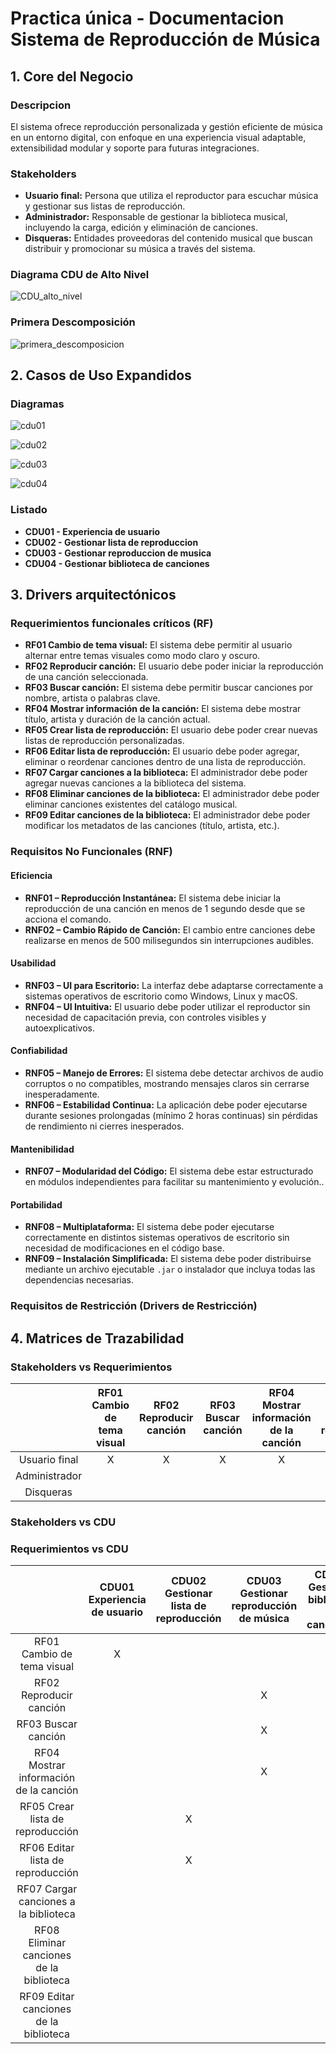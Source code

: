 # Practica única - Documentacion Sistema de Reproducción de Música

## 1. Core del Negocio

### Descripcion

El sistema ofrece reproducción personalizada y gestión eficiente de música en un entorno digital, con enfoque en una experiencia visual adaptable, extensibilidad modular y soporte para futuras integraciones.

### Stakeholders

- **Usuario final:** Persona que utiliza el reproductor para escuchar música y gestionar sus listas de reproducción.
- **Administrador:** Responsable de gestionar la biblioteca musical, incluyendo la carga, edición y eliminación de canciones.
- **Disqueras:** Entidades proveedoras del contenido musical que buscan distribuir y promocionar su música a través del sistema.

### Diagrama CDU de Alto Nivel

![CDU_alto_nivel](./assets/cdu/CDU-alto-nivel.png)

### Primera Descomposición

![primera_descomposicion](./assets/cdu/primera-descomposicion.png)

## 2. Casos de Uso Expandidos

### Diagramas

![cdu01](./assets/cdu/cdu01.png)

![cdu02](./assets/cdu/cdu02.png)

![cdu03](./assets/cdu/cdu03.png)

![cdu04](./assets/cdu/cdu04.png)

### Listado

- **CDU01 - Experiencia de usuario**
- **CDU02 - Gestionar lista de reproduccion**
- **CDU03 - Gestionar reproduccion de musica**
- **CDU04 - Gestionar biblioteca de canciones**

## 3. Drivers arquitectónicos

### Requerimientos funcionales críticos (RF)

- **RF01 Cambio de tema visual:** El sistema debe permitir al usuario alternar entre temas visuales como modo claro y oscuro.
- **RF02 Reproducir canción:** El usuario debe poder iniciar la reproducción de una canción seleccionada.
- **RF03 Buscar canción:** El sistema debe permitir buscar canciones por nombre, artista o palabras clave.
- **RF04 Mostrar información de la canción:** El sistema debe mostrar título, artista y duración de la canción actual.
- **RF05 Crear lista de reproducción:** El usuario debe poder crear nuevas listas de reproducción personalizadas.
- **RF06 Editar lista de reproducción:** El usuario debe poder agregar, eliminar o reordenar canciones dentro de una lista de reproducción.
- **RF07 Cargar canciones a la biblioteca:** El administrador debe poder agregar nuevas canciones a la biblioteca del sistema.
- **RF08 Eliminar canciones de la biblioteca:** El administrador debe poder eliminar canciones existentes del catálogo musical.
- **RF09 Editar canciones de la biblioteca:** El administrador debe poder modificar los metadatos de las canciones (título, artista, etc.).

### Requisitos No Funcionales (RNF)

#### Eficiencia

* **RNF01 – Reproducción Instantánea:** El sistema debe iniciar la reproducción de una canción en menos de 1 segundo desde que se acciona el comando.
* **RNF02 – Cambio Rápido de Canción:** El cambio entre canciones debe realizarse en menos de 500 milisegundos sin interrupciones audibles.

#### Usabilidad

* **RNF03 – UI para Escritorio:** La interfaz debe adaptarse correctamente a sistemas operativos de escritorio como Windows, Linux y macOS.
* **RNF04 – UI Intuitiva:** El usuario debe poder utilizar el reproductor sin necesidad de capacitación previa, con controles visibles y autoexplicativos.

#### Confiabilidad

* **RNF05 – Manejo de Errores:** El sistema debe detectar archivos de audio corruptos o no compatibles, mostrando mensajes claros sin cerrarse inesperadamente.
* **RNF06 – Estabilidad Continua:** La aplicación debe poder ejecutarse durante sesiones prolongadas (mínimo 2 horas continuas) sin pérdidas de rendimiento ni cierres inesperados.

#### Mantenibilidad

* **RNF07 – Modularidad del Código:** El sistema debe estar estructurado en módulos independientes para facilitar su mantenimiento y evolución..

#### Portabilidad

* **RNF08 – Multiplataforma:** El sistema debe poder ejecutarse correctamente en distintos sistemas operativos de escritorio sin necesidad de modificaciones en el código base.
* **RNF09 – Instalación Simplificada:** El sistema debe poder distribuirse mediante un archivo ejecutable `.jar` o instalador que incluya todas las dependencias necesarias.

### Requisitos de Restricción (Drivers de Restricción)

## 4. Matrices de Trazabilidad

### Stakeholders vs Requerimientos

|              | RF01 Cambio de tema visual | RF02 Reproducir canción | RF03 Buscar canción | RF04 Mostrar información de la canción | RF05 Crear lista de reproducción | RF06 Editar lista de reproducción | RF07 Cargar canciones a la biblioteca | RF08 Eliminar canciones de la biblioteca | RF09 Editar canciones de la biblioteca |
| :-----------: | :------------------------: | :----------------------: | :------------------: | :--------------------------------------: | :-------------------------------: | :--------------------------------: | :-----------------------------------: | :--------------------------------------: | :------------------------------------: |
| Usuario final |             X             |            X            |          X          |                    X                    |                 X                 |                 X                 |                                      |                                          |                                        |
| Administrador |                            |                          |                      |                                          |                                  |                                    |                   X                   |                    X                    |                   X                   |
|   Disqueras   |                            |                          |                      |                                          |                                  |                                    |                   X                   |                                          |                                        |

### Stakeholders vs CDU

### Requerimientos vs CDU
|		|	CDU01 Experiencia de usuario	|	CDU02 Gestionar lista de reproducción	|	CDU03 Gestionar reproducción de música	|	CDU04 Gestionar biblioteca de canciones	|
|:-------------:|:-----:|:-----:|:-----:|:-----:|
| RF01 Cambio de tema visual	|	X	|		|		|		|
| RF02 Reproducir canción	|		|		|	X	|		|
| RF03 Buscar canción     |		|		|	X	|	X	|
| RF04 Mostrar información de la canción     |		|		|	X	|		|
| RF05 Crear lista de reproducción     |		|	X	|		|		|
| RF06 Editar lista de reproducción     |		|	X	|		|		|
| RF07 Cargar canciones a la biblioteca     |		|		|		|	X	|
| RF08 Eliminar canciones de la biblioteca     |		|		|		|	X	|
| RF09 Editar canciones de la biblioteca     |		|		|		|	X	|
